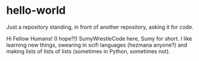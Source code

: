 # hello-world
Just a repository standing, in front of another repository, asking it for code.

Hi Fellow Humans! (I hope?!) 
SumyWrestleCode here, Sumy for short. 
I like learning new things, swearing in scifi languages (hezmana anyone?) and making lists of lists of lists (sometimes in Python, sometimes not).
